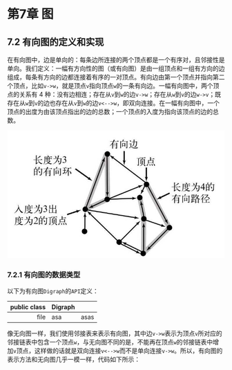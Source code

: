 # 第7章 图

## 7.2 有向图的定义和实现

在有向图中，边是单向的：每条边所连接的两个顶点都是一个有序对，且邻接性是单向。我们定义：一幅有方向性的图（或有向图）是由一组顶点和一组有方向的边组成，每条有方向的边都连接着有序的一对顶点。有向边由第一个顶点并指向第二个顶点，比如`v->w`，就是顶点`v`指向顶点`w`的一条有向边。一幅有向图中，两个顶点的关系有 $4$ 种：没有边相连；存在从`v`到`w`的边`v->w`；存在从`w`到`v`的边`w->v`；既存在从`w`到`v`的边也存在从`v`到`w`的边`v<-->w`，即双向连接。在一幅有向图中，一个顶点的出度为由该顶点指出的边的总数；一个顶点的入度为指向该顶点的边的总数。

![有向图概念](../../../src/main/resources/images/digraph_concepts.jpg)

### 7.2.1 有向图的数据类型

以下为有向图`Digraph`的`API`定义：

|public class|**Digraph**||
|--:|:--|:--|
|file|asa|asas|

像无向图一样，我们使用邻接表来表示有向图，其中边`v->w`表示为顶点`v`所对应的邻接链表中包含一个顶点`w`，与无向图不同的是，不能再在顶点`w`的邻接链表中增加`v`顶点，这样做的话就是双向连接`v<-->w`而不是单向连接`v->w`。所以，有向图的表示方法和无向图几乎一模一样，代码如下所示：

```java

```